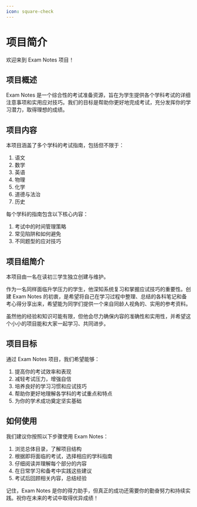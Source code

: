 ```yaml
---
icon: square-check
---
```


# 项目简介

欢迎来到 Exam Notes 项目！

## 项目概述

Exam Notes 是一个综合性的考试准备资源，旨在为学生提供各个学科考试的详细注意事项和实用应对技巧。我们的目标是帮助你更好地完成考试，充分发挥你的学习潜力，取得理想的成绩。

## 项目内容

本项目涵盖了多个学科的考试指南，包括但不限于：

1. 语文
2. 数学
3. 英语
4. 物理
5. 化学
6. 道德与法治
7. 历史

每个学科的指南包含以下核心内容：

1. 考试中的时间管理策略
2. 常见陷阱和如何避免
3. 不同题型的应对技巧

## 项目组简介

本项目由一名在读初三学生独立创建与维护。

作为一名同样面临升学压力的学生，他深知系统复习和掌握应试技巧的重要性。创建 Exam Notes 的初衷，是希望将自己在学习过程中整理、总结的各科笔记和备考心得分享出来，希望能为同学们提供一个来自同龄人视角的、实用的参考资料。

虽然他的经验和知识可能有限，但他会尽力确保内容的准确性和实用性，并希望这个小小的项目能和大家一起学习、共同进步。

## 项目目标

通过 Exam Notes 项目，我们希望能够：

1. 提高你的考试效率和表现
2. 减轻考试压力，增强自信
3. 培养良好的学习习惯和应试技巧
4. 帮助你更好地理解各学科的考试重点和特点
5. 为你的学术成功奠定坚实基础

## 如何使用

我们建议你按照以下步骤使用 Exam Notes：

1. 浏览总体目录，了解项目结构
2. 根据即将面临的考试，选择相应的学科指南
3. 仔细阅读并理解每个部分的内容
4. 在日常学习和备考中实践这些建议
5. 考试后回顾相关内容，总结经验

记住，Exam Notes 是你的得力助手，但真正的成功还需要你的勤奋努力和持续实践。祝你在未来的考试中取得优异成绩！
